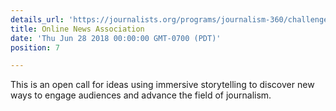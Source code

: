 ```yaml
---
details_url: 'https://journalists.org/programs/journalism-360/challenge/'
title: Online News Association
date: 'Thu Jun 28 2018 00:00:00 GMT-0700 (PDT)'
position: 7

---
```




This is an open call for ideas using immersive storytelling to discover new ways to engage audiences and advance the field of journalism.

